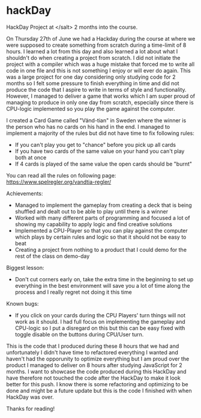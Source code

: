 # hackDay
HackDay Project at &lt;/salt> 2 months into the course.

On Thursday 27th of June we had a Hackday during the course at </salt> where we were supposed to create something from scratch during a time-limit of 8 hours. I learned a lot from this day and also learned a lot about what I shouldn't do when creating a project from scratch. I did not initiate the project with a compiler which was a huge mistake that forced me to write all code in one file and this is not something I enjoy or will ever do again. This was a large project for one day considering only studying code for 2 months so I felt some pressure to finish everything in time and did not produce the code that I aspire to write in terms of style and functionality. However, I managed to deliver a game that works which I am super proud of managing to produce in only one day from scratch, especially since there is CPU-logic implemented so you play the game against the computer.

I created a Card Game called "Vänd-tian" in Sweden where the winner is the person who has no cards on his hand in the end. I managed to implement a majority of the rules but did not have time to fix following rules:
- If you can't play you get to "chance" before you pick up all cards
- If you have two cards of the same value on your hand you can't play both at once 
- If 4 cards is played of the same value the open cards should be "burnt"

You can read all the rules on following page:
https://www.spelregler.org/vandtia-regler/

Achievements:
- Managed to implement the gameplay from creating a deck that is being shuffled and dealt out to be able to play until there is a winner
- Worked with many different parts of programming and focused a lot of showing my capability to apply logic and find creative solutions
- Implemented a CPU-Player so that you can play against the computer which plays by certain rules and logic so that it should not be easy to beat
- Creating a project from nothing to a product that I could demo for the rest of the class on demo-day

Biggest lesson:
- Don't cut corners early on, take the extra time in the beginning to set up everything in the best environment will save you a lot of time along the process and I really regret not doing it this time

Known bugs:
- If you click on your cards during the CPU Players' turn things will not work as it should. I had full focus on implementing the gameplay and CPU-logic so I put a disregard on this but this can be easy fixed with toggle disable on the buttons during CPU/User turn. 

This is the code that I produced during these 8 hours that we had and unfortunately I didn't have time to refactored everything I wanted and haven't had the opporunity to optimize everything but I am proud over the product I managed to deliver on 8 hours after studying JavaScript for 2 months. I want to showcase the code produced during this HackDay and have therefore not touched the code after the HackDay to make it look better for this push. I know there is some refactoring and optimizing to be done and might be a future update but this is the code I finished with when HackDay was over.

Thanks for reading!
